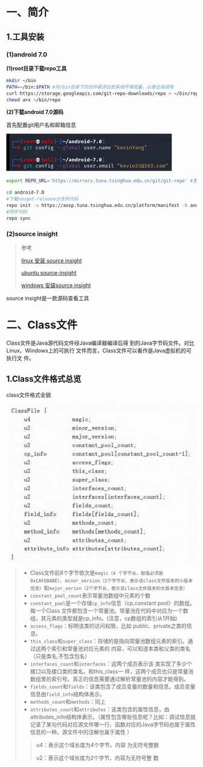 # 一、简介

## 1.工具安装

### (1)android 7.0

**(1)root目录下载repo工具**

```bash
mkdir ~/bin
PATH=~/bin:$PATH #将/bin目录下的文件都添加到系统环境变量，以便全局调用
curl https://storage.googleapis.com/git-repo-downloads/repo > ~/bin/repo#下载repo脚本，保存到~/bin目录下
chmod a+x ~/bin/repo
```



**(2)下载android 7.0源码**

首先配置git用户名和邮箱信息

![](ART虚拟机.assets/1694956593600.png)



```bash
export REPO_URL='https://mirrors.tuna.tsinghua.edu.cn/git/git-repo' #更换repo下载源
```

```bash
cd android-7.0
#下载nougat-release分支的代码
repo init -u https://aosp.tuna.tsinghua.edu.cn/platform/manifest -b android-7.0.0_r33
#同步代码
repo sync
```



### (2)source insight

> 参考
>
> [linux 安装 source insight](https://blog.csdn.net/buptgshengod/article/details/17999297#:~:text=1.%20sudo%20apt-get%20install%20wine%20%EF%BC%88%E5%AE%89%E8%A3%85wine%EF%BC%8C%E7%94%A8wine%E6%9D%A5%E5%AE%89%E8%A3%85source%20insight%EF%BC%89,2.%E4%B8%8B%E8%BD%BDsourceinsight%E7%9A%84exe%E6%96%87%E4%BB%B6%2Csourceinsight%E6%8B%B7%E8%B4%9D%E5%88%B0Linux%E4%B8%AD%20%EF%BC%88%20exe%E4%B8%8B%E8%BD%BD%E5%9C%B0%E5%9D%80%20%EF%BC%89%203.%E8%BF%9B%E5%85%A5Linux%E4%B8%ADInsightSetup.exe%E6%89%80%E5%9C%A8%E7%9B%AE%E5%BD%95%EF%BC%8C%E4%BD%BF%E7%94%A8wine%E5%AE%89%E8%A3%85source%20insight%EF%BC%9A%20%24wineInsightSetup.exe%EF%BC%88%E7%BA%A2%E8%89%B2%E5%9C%B0%E6%96%B9%E8%AF%B7%E6%94%B9%E6%88%90%E8%87%AA%E5%B7%B1%E7%9A%84exe%E6%96%87%E4%BB%B6%E5%90%8D%EF%BC%89)
>
> [ubuntu source-insight](https://blog.csdn.net/qq_34160841/article/details/105886908)
>
> [windows 安装source insight](https://www.cnblogs.com/Gziyu/p/15211269.html)

 source insight是一款源码查看工具 



# 二、Class文件

Class文件是Java源代码文件经Java编译器编译后得 到的Java字节码文件。对比Linux、Windows上的可执行 文件而言，Class文件可以看作是Java虚拟机的可执行文 件。 

## 1.Class文件格式总览

class文件格式全貌

<img src="ART虚拟机.assets/1695011532529.png" alt="1695011532529" style="zoom:80%;" />

> -  Class文件前8个字节依次是`magic（4 个字节长，取值必须是0xCAFEBABE）`、`minor_version（2个字节长，表示该class文件版本的小版本信息）`和`major_verion（2个字节长，表示该class文件版本的大版本信息）`
> - `constant_pool_count`表示常量池数组中元素的个数
> - `constant_pool`是一个存储`cp_info`信息（cp,constant pool）的数组。每一个Class 文件都包含一个常量池。常量池在代码中对应为一个数组，其元素的类型就是cp_info。(注意，cp数组的索引从1开始)   
> - `access_flags`：标明该类的访问权限，比如 public、private之类的信息。 
> -  `this_class`和`super_class`：存储的是指向常量池数组元素的索引。通过这两个索引和常量池对应元素的 内容，可以知道本类和父类的类名（只是类名,不包含包名） 
> -  `interfaces_count`和`interfaces`：这两个成员表示该 类实现了多少个接口以及接口类的类名。和this_class一 样，这两个成员也只是常量池数组里的索引号。真正的信息需要通过解析常量池的内容才能得到。 
> -  `fields_count`和`fields`：该类包含了成员变量的数量和信息。成员变量信息由`field_info`结构体表示。 
> -  `methods_count`和`methods`：同上
> -  `attributes_count`和`attributes`：该类包含的属性信息，由attributes_info结构体表示。（属性包含哪些信息呢？比如：调试信息就记录了某句代码对应源文件哪一行、函数对应的Java字节码也属于属性信息的一种。源文件中的注解也属于属性 ）
>
> > u4：表示这个域长度为4个字节，内容 为无符号整数 
> >
> > u2：表示这个域长度为2个字节，内容为无符号整 数 

